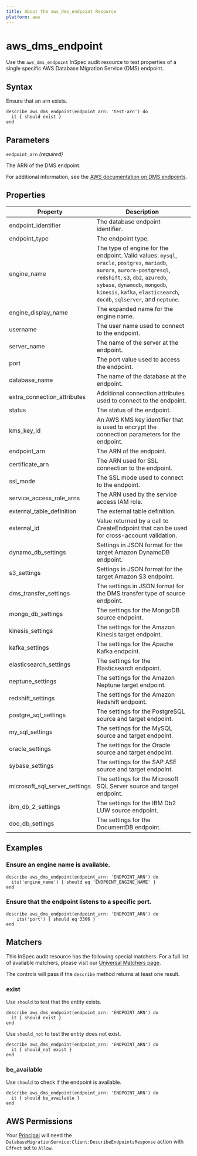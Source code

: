 ```yaml
---
title: About the aws_dms_endpoint Resource
platform: aws
---
```


# aws_dms_endpoint

Use the `aws_dms_endpoint` InSpec audit resource to test properties of a single specific AWS Database Migration Service (DMS) endpoint.

## Syntax

Ensure that an arn exists.

    describe aws_dms_endpoint(endpoint_arn: 'test-arn') do
      it { should exist }
    end

## Parameters

`endpoint_arn` _(required)_

The ARN of the DMS endpoint.

For additional information, see the [AWS documentation on DMS endpoints](https://docs.aws.amazon.com/AWSCloudFormation/latest/UserGuide/aws-resource-dms-endpoint.html).

## Properties

| Property | Description |
| --- | --- |
| endpoint_identifier | The database endpoint identifier. |
| endpoint_type | The endpoint type. |
| engine_name | The type of engine for the endpoint. Valid values: `mysql`, `oracle`, `postgres`, `mariadb`, `aurora`, `aurora-postgresql`, `redshift`, `s3`, `db2`, `azuredb`, `sybase`, `dynamodb`, `mongodb`, `kinesis`, `kafka`, `elasticsearch`, `docdb`, `sqlserver`, and `neptune`. |
| engine_display_name | The expanded name for the engine name. |
| username | The user name used to connect to the endpoint. |
| server_name | The name of the server at the endpoint. |
| port | The port value used to access the endpoint. |
| database_name | The name of the database at the endpoint. |
| extra_connection_attributes | Additional connection attributes used to connect to the endpoint. |
| status | The status of the endpoint. |
| kms_key_id | An AWS KMS key identifier that is used to encrypt the connection parameters for the endpoint. |
| endpoint_arn | The ARN of the endpoint. |
| certificate_arn | The ARN used for SSL connection to the endpoint. |
| ssl_mode | The SSL mode used to connect to the endpoint. |
| service_access_role_arns | The ARN used by the service access IAM role. |
| external_table_definition | The external table definition. |
| external_id | Value returned by a call to CreateEndpoint that can be used for cross-account validation. |
| dynamo_db_settings | Settings in JSON format for the target Amazon DynamoDB endpoint. |
| s3_settings | Settings in JSON format for the target Amazon S3 endpoint. |
| dms_transfer_settings | The settings in JSON format for the DMS transfer type of source endpoint. |
| mongo_db_settings | The settings for the MongoDB source endpoint. |
| kinesis_settings | The settings for the Amazon Kinesis target endpoint. |
| kafka_settings | The settings for the Apache Kafka endpoint. |
| elasticsearch_settings | The settings for the Elasticsearch endpoint. |
| neptune_settings | The settings for the Amazon Neptune target endpoint. |
| redshift_settings | The settings for the Amazon Redshift endpoint. |
| postgre_sql_settings | The settings for the PostgreSQL source and target endpoint.  |
| my_sql_settings | The settings for the MySQL source and target endpoint. |
| oracle_settings | The settings for the Oracle source and target endpoint. |
| sybase_settings | The settings for the SAP ASE source and target endpoint. |
| microsoft_sql_server_settings | The settings for the Microsoft SQL Server source and target endpoint. |
| ibm_db_2_settings | The settings for the IBM Db2 LUW source endpoint. |
| doc_db_settings | The settings for the DocumentDB endpoint. |

## Examples

### Ensure an engine name is available.

    describe aws_dms_endpoint(endpoint_arn: 'ENDPOINT_ARN') do
      its('engine_name') { should eq 'ENDPOINT_ENGINE_NAME' }
    end

### Ensure that the endpoint listens to a specific port.

    describe aws_dms_endpoint(endpoint_arn: 'ENDPOINT_ARN') do
        its('port') { should eq 3306 }
    end

## Matchers

This InSpec audit resource has the following special matchers. For a full list of available matchers, please visit our [Universal Matchers page](https://www.inspec.io/docs/reference/matchers/).

The controls will pass if the `describe` method returns at least one result.

### exist

Use `should` to test that the entity exists.

    describe aws_dms_endpoint(endpoint_arn: 'ENDPOINT_ARN') do
      it { should exist }
    end

Use `should_not` to test the entity does not exist.

    describe aws_dms_endpoint(endpoint_arn: 'ENDPOINT_ARN') do
      it { should_not exist }
    end

### be_available

Use `should` to check if the endpoint is available.

    describe aws_dms_endpoint(endpoint_arn: 'ENDPOINT_ARN') do
      it { should be_available }
    end

## AWS Permissions

Your [Principal](https://docs.aws.amazon.com/IAM/latest/UserGuide/intro-structure.html#intro-structure-principal) will need the `DatabaseMigrationService:Client:DescribeEndpointsResponse` action with `Effect` set to `Allow`.
